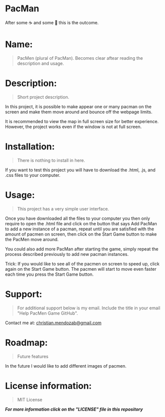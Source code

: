 # PacMan

After some ☕ and some 🍎 this is the outcome.

# Name:
> PacMen (plural of PacMan). Becomes clear aftear reading the description and usage.

# Description: 
> Short project description. 

In this project, it is possible to make appear one or many pacman on the screen and make them move around and bounce off the webpage limits.

It is recommended to view the map in full screen size for better experience. However, the project works even if the window is not at full screen.

# Installation: 
> There is nothing to install in here.

If you want to test this project you will have to download the .html, .js, and .css files to your computer. 

# Usage: 
> This project has a very simple user interface.

Once you have downloaded all the files to your computer you then only require to open the .html file and click on the button that says Add PacMan to add a new instance of a pacman, repeat until you are satisfied with the amount of pacmen on screen, then click on the Start Game button to make the PacMen move around.

You could also add more PacMan after starting the game, simply repeat the process described previously to add new pacman instances.

Trick: If you would like to see all of the pacmen on screen to speed up, click again on the Start Game button. The pacmen will start to move even faster each time you press the Start Game button.

# Support: 
> For additional support below is my email. Include the title in your email "Help PacMen Game GitHub".

Contact me at: christian.mendozab@gmail.com

# Roadmap: 
> Future features

In the future I would like to add different images of pacmen.

# License information: 
> MIT License

***For more information click on the "LICENSE" file in this repository***
